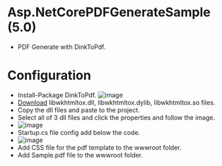 # Asp.NetCorePDFGenerateSample (5.0)
- PDF Generate with DinkToPdf.
# Configuration
- Install-Package DinkToPdf.
![image](https://github.com/AungMyintMyat-30/AspNetCorePDFGenerateSample/assets/61227624/9c222f88-1169-449a-b084-bb1ebd565d92)
- <a href="https://github.com/rdvojmoc/DinkToPdf/blob/master/v0.12.4/64%20bit/libwkhtmltox.dylib">Download</a> libwkhtmltox.dll, libwkhtmltox.dylib, libwkhtmltox.so files.
- Copy the dll files and paste to the project.
- Select all of 3 dll files and click the properties and follow the image.
- ![image](https://github.com/AungMyintMyat-30/AspNetCorePDFGenerateSample/assets/61227624/a0aeac26-9bac-4d76-a316-89a38e74ece5)
- Startup.cs file config add below the code.
- ![image](https://github.com/AungMyintMyat-30/AspNetCorePDFGenerateSample/assets/61227624/8e8ee1fa-e610-4f80-8058-0a74e1a4cbc5)
- Add CSS file for the pdf template to the wwwroot folder.
- Add Sample.pdf file to the wwwroot folder.
